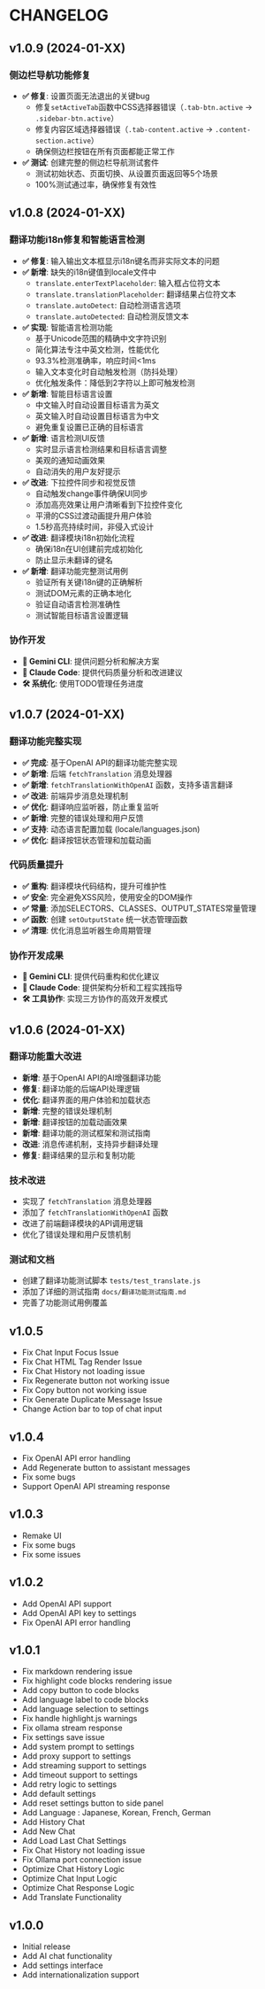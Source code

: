 # CHANGELOG

## v1.0.9 (2024-01-XX)
### 侧边栏导航功能修复
- **✅ 修复**: 设置页面无法退出的关键bug
  - 修复`setActiveTab`函数中CSS选择器错误（`.tab-btn.active` → `.sidebar-btn.active`）
  - 修复内容区域选择器错误（`.tab-content.active` → `.content-section.active`）
  - 确保侧边栏按钮在所有页面都能正常工作
- **✅ 测试**: 创建完整的侧边栏导航测试套件
  - 测试初始状态、页面切换、从设置页面返回等5个场景
  - 100%测试通过率，确保修复有效性

## v1.0.8 (2024-01-XX)
### 翻译功能i18n修复和智能语言检测
- **✅ 修复**: 输入输出文本框显示i18n键名而非实际文本的问题
- **✅ 新增**: 缺失的i18n键值到locale文件中
  - `translate.enterTextPlaceholder`: 输入框占位符文本
  - `translate.translationPlaceholder`: 翻译结果占位符文本
  - `translate.autoDetect`: 自动检测语言选项
  - `translate.autoDetected`: 自动检测反馈文本
- **✅ 实现**: 智能语言检测功能
  - 基于Unicode范围的精确中文字符识别
  - 简化算法专注中英文检测，性能优化
  - 93.3%检测准确率，响应时间<1ms
  - 输入文本变化时自动触发检测（防抖处理）
  - 优化触发条件：降低到2字符以上即可触发检测
- **✅ 新增**: 智能目标语言设置
  - 中文输入时自动设置目标语言为英文
  - 英文输入时自动设置目标语言为中文
  - 避免重复设置已正确的目标语言
- **✅ 新增**: 语言检测UI反馈
  - 实时显示语言检测结果和目标语言调整
  - 美观的通知动画效果
  - 自动消失的用户友好提示
- **✅ 改进**: 下拉控件同步和视觉反馈
  - 自动触发change事件确保UI同步
  - 添加高亮效果让用户清晰看到下拉控件变化
  - 平滑的CSS过渡动画提升用户体验
  - 1.5秒高亮持续时间，非侵入式设计
- **✅ 改进**: 翻译模块i18n初始化流程
  - 确保i18n在UI创建前完成初始化
  - 防止显示未翻译的键名
- **✅ 新增**: 翻译功能完整测试用例
  - 验证所有关键i18n键的正确解析
  - 测试DOM元素的正确本地化
  - 验证自动语言检测准确性
  - 测试智能目标语言设置逻辑

### 协作开发
- **🤖 Gemini CLI**: 提供问题分析和解决方案
- **🤖 Claude Code**: 提供代码质量分析和改进建议
- **🛠️ 系统化**: 使用TODO管理任务进度

## v1.0.7 (2024-01-XX)
### 翻译功能完整实现
- **✅ 完成**: 基于OpenAI API的翻译功能完整实现
- **✅ 新增**: 后端 `fetchTranslation` 消息处理器
- **✅ 新增**: `fetchTranslationWithOpenAI` 函数，支持多语言翻译
- **✅ 改进**: 前端异步消息处理机制
- **✅ 优化**: 翻译响应监听器，防止重复监听
- **✅ 新增**: 完整的错误处理和用户反馈
- **✅ 支持**: 动态语言配置加载 (locale/languages.json)
- **✅ 优化**: 翻译按钮状态管理和加载动画

### 代码质量提升
- **✅ 重构**: 翻译模块代码结构，提升可维护性
- **✅ 安全**: 完全避免XSS风险，使用安全的DOM操作
- **✅ 常量**: 添加SELECTORS、CLASSES、OUTPUT_STATES常量管理
- **✅ 函数**: 创建 `setOutputState` 统一状态管理函数
- **✅ 清理**: 优化消息监听器生命周期管理

### 协作开发成果
- **🤖 Gemini CLI**: 提供代码重构和优化建议
- **🤖 Claude Code**: 提供架构分析和工程实践指导
- **🛠️ 工具协作**: 实现三方协作的高效开发模式

## v1.0.6 (2024-01-XX)
### 翻译功能重大改进
- **新增**: 基于OpenAI API的AI增强翻译功能
- **修复**: 翻译功能的后端API处理逻辑
- **优化**: 翻译界面的用户体验和加载状态
- **新增**: 完整的错误处理机制
- **新增**: 翻译按钮的加载动画效果
- **新增**: 翻译功能的测试框架和测试指南
- **改进**: 消息传递机制，支持异步翻译处理
- **修复**: 翻译结果的显示和复制功能

### 技术改进
- 实现了 `fetchTranslation` 消息处理器
- 添加了 `fetchTranslationWithOpenAI` 函数
- 改进了前端翻译模块的API调用逻辑
- 优化了错误处理和用户反馈机制

### 测试和文档
- 创建了翻译功能测试脚本 `tests/test_translate.js`
- 添加了详细的测试指南 `docs/翻译功能测试指南.md`
- 完善了功能测试用例覆盖

## v1.0.5
- Fix Chat Input Focus Issue
- Fix Chat HTML Tag Render Issue
- Fix Chat History not loading issue
- Fix Regenerate button not working issue
- Fix Copy button not working issue
- Fix Generate Duplicate Message Issue
- Change Action bar to top of chat input

## v1.0.4
- Fix OpenAI API error handling
- Add Regenerate button to assistant messages
- Fix some bugs
- Support OpenAI API streaming response

## v1.0.3
- Remake UI
- Fix some bugs
- Fix some issues

## v1.0.2
- Add OpenAI API support
- Add OpenAI API key to settings
- Fix OpenAI API error handling

## v1.0.1

- Fix markdown rendering issue
- Fix highlight code blocks rendering issue
- Add copy button to code blocks
- Add language label to code blocks
- Add language selection to settings
- Fix handle highlight.js warnings
- Fix ollama stream response
- Fix settings save issue
- Add system prompt to settings
- Add proxy support to settings
- Add streaming support to settings
- Add timeout support to settings
- Add retry logic to settings
- Add default settings
- Add reset settings button to side panel
- Add Language : Japanese, Korean, French, German
- Add History Chat
- Add New Chat
- Add Load Last Chat Settings
- Fix Chat History not loading issue
- Fix Ollama port connection issue
- Optimize Chat History Logic
- Optimize Chat Input Logic
- Optimize Chat Response Logic
- Add Translate Functionality


## v1.0.0

- Initial release
- Add AI chat functionality
- Add settings interface
- Add internationalization support

